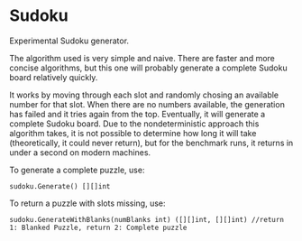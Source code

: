 Sudoku
======

Experimental Sudoku generator.

The algorithm used is very simple and naive. There are faster and more concise algorithms, but this one will probably generate a complete Sudoku board relatively quickly.

It works by moving through each slot and randomly chosing an available number for that slot. When there are no numbers available, the generation has failed and it tries again from the top. Eventually, it will generate a complete Sudoku board. Due to the nondeterministic approach this algorithm takes, it is not possible to determine how long it will take (theoretically, it could never return), but for the benchmark runs, it returns in under a second on modern machines.

To generate a complete puzzle, use:
```golang
sudoku.Generate() [][]int
```

To return a puzzle with slots missing, use:
```golang
sudoku.GenerateWithBlanks(numBlanks int) ([][]int, [][]int) //return 1: Blanked Puzzle, return 2: Complete puzzle
```
